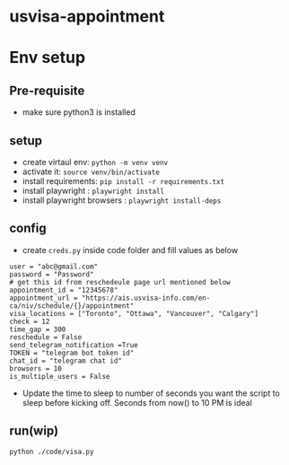 # usvisa-appointment

# Env setup

## Pre-requisite

- make sure python3 is installed

## setup

- create virtaul env: `python -m venv venv`
- activate it: `source venv/bin/activate`
- install requirements: `pip install -r requirements.txt`
- install playwright : `playwright install`
- install playwright browsers : `playwright install-deps`

## config

- create `creds.py` inside code folder and fill values as below

```
user = "abc@gmail.com"
password = "Password"
# get this id from reschedeule page url mentioned below
appointment_id = "12345678"
appointment_url = "https://ais.usvisa-info.com/en-ca/niv/schedule/{}/appointment"
visa_locations = ["Toronto", "Ottawa", "Vancouver", "Calgary"]
check = 12
time_gap = 300
reschedule = False
send_telegram_notification =True
TOKEN = "telegram bot token id"
chat_id = "telegram chat id"
browsers = 10
is_multiple_users = False
```

- Update the time to sleep to number of seconds you want the script to sleep before kicking off. Seconds from now() to 10 PM is ideal

## run(wip)

`python ./code/visa.py`
